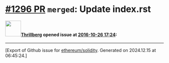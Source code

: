 # [\#1296 PR](https://github.com/ethereum/solidity/pull/1296) `merged`: Update index.rst

#### <img src="https://avatars.githubusercontent.com/u/10481391?u=2d5539c7beab61f4ab2a117b47c7159664e3abf7&v=4" width="50">[Thrillberg](https://github.com/Thrillberg) opened issue at [2016-10-26 17:24](https://github.com/ethereum/solidity/pull/1296):






-------------------------------------------------------------------------------



[Export of Github issue for [ethereum/solidity](https://github.com/ethereum/solidity). Generated on 2024.12.15 at 06:45:24.]
